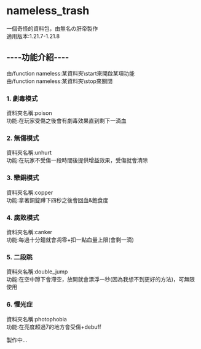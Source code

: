 # nameless_trash
一個奇怪的資料包，由無名の肝帝製作\
適用版本:1.21.7-1.21.8

## ----功能介紹----
由/function nameless:某資料夾\start來開啟某項功能\
由/function nameless:某資料夾\stop來關閉

### 1. 劇毒模式
資料夾名稱:poison\
功能:在玩家受傷之後會有劇毒效果直到剩下一滴血

### 2. 無傷模式
資料夾名稱:unhurt\
功能:在玩家不受傷一段時間後提供增益效果，受傷就會清除

### 3. 戀銅模式
資料夾名稱:copper\
功能:拿著銅錠蹲下四秒之後會回血&飽食度

### 4. 腐敗模式
資料夾名稱:canker\
功能:每過十分鐘就會凋零+扣一點血量上限(會剩一滴)

### 5. 二段跳
資料夾名稱:double_jump\
功能:在空中蹲下會滯空，放開就會漂浮一秒(因為我想不到更好的方法)，可無限使用

### 6. 懼光症
資料夾名稱:photophobia\
功能:在亮度超過7的地方會受傷+debuff

製作中...
